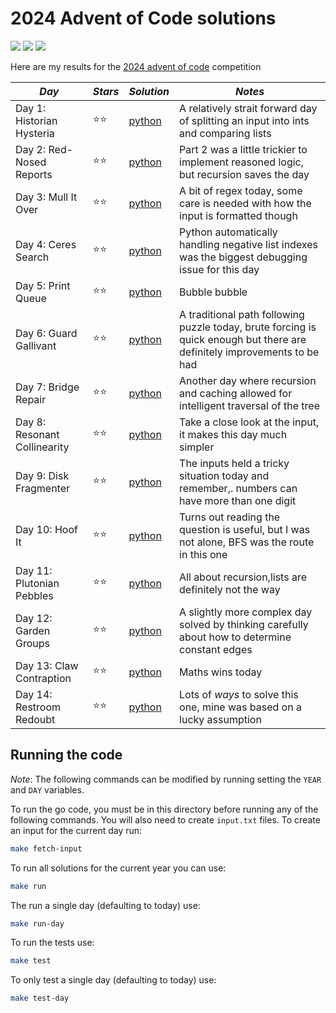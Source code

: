 # 2024 Advent of Code solutions

![](https://img.shields.io/badge/tests%20passed%20🐍-32/32-success)
![](https://img.shields.io/badge/stars%20⭐-33-yellow)
![](https://img.shields.io/badge/days%20completed-16-red)

Here are my results for the [2024 advent of code](https://adventofcode.com/2024) competition

| _Day_                        | _Stars_ | _Solution_       | _Notes_                                                                                                                  |
| ---------------------------- | ------- | ---------------- | ------------------------------------------------------------------------------------------------------------------------ |
| Day 1: Historian Hysteria    | ⭐⭐    | [python](day01/) | A relatively strait forward day of splitting an input into ints and comparing lists                                      |
| Day 2: Red-Nosed Reports     | ⭐⭐    | [python](day02/) | Part 2 was a little trickier to implement reasoned logic, but recursion saves the day                                    |
| Day 3: Mull It Over          | ⭐⭐    | [python](day03/) | A bit of regex today, some care is needed with how the input is formatted though                                         |
| Day 4: Ceres Search          | ⭐⭐    | [python](day04/) | Python automatically handling negative list indexes was the biggest debugging issue for this day                         |
| Day 5: Print Queue           | ⭐⭐    | [python](day05/) | Bubble bubble                                                                                                            |
| Day 6: Guard Gallivant       | ⭐⭐    | [python](day06/) | A traditional path following puzzle today, brute forcing is quick enough but there are definitely improvements to be had |
| Day 7: Bridge Repair         | ⭐⭐    | [python](day07/) | Another day where recursion and caching allowed for intelligent traversal of the tree                                    |
| Day 8: Resonant Collinearity | ⭐⭐    | [python](day08/) | Take a close look at the input, it makes this day much simpler                                                           |
| Day 9: Disk Fragmenter       | ⭐⭐    | [python](day09/) | The inputs held a tricky situation today and remember,. numbers can have more than one digit                             |
| Day 10: Hoof It              | ⭐⭐    | [python](day10/) | Turns out reading the question is useful, but I was not alone, BFS was the route in this one                             |
| Day 11: Plutonian Pebbles    | ⭐⭐    | [python](day11/) | All about recursion,lists are definitely not the way                                                                     |
| Day 12: Garden Groups        | ⭐⭐    | [python](day12/) | A slightly more complex day solved by thinking carefully about how to determine constant edges                           |
| Day 13: Claw Contraption     | ⭐⭐    | [python](day13/) | Maths wins today                                                                                                         |
| Day 14: Restroom Redoubt     | ⭐⭐    | [python](day14/) | Lots of _ways_ to solve this one, mine was based on a lucky assumption                                                   |

## Running the code

_Note_: The following commands can be modified by running setting the `YEAR` and `DAY` variables.

To run the go code, you must be in this directory before running any of the following commands. You will also need to create `input.txt` files. To create an input for the current day run:

```bash
make fetch-input
```

To run all solutions for the current year you can use:

```bash
make run
```

The run a single day (defaulting to today) use:

```bash
make run-day
```

To run the tests use:

```bash
make test
```

To only test a single day (defaulting to today) use:

```bash
make test-day
```
